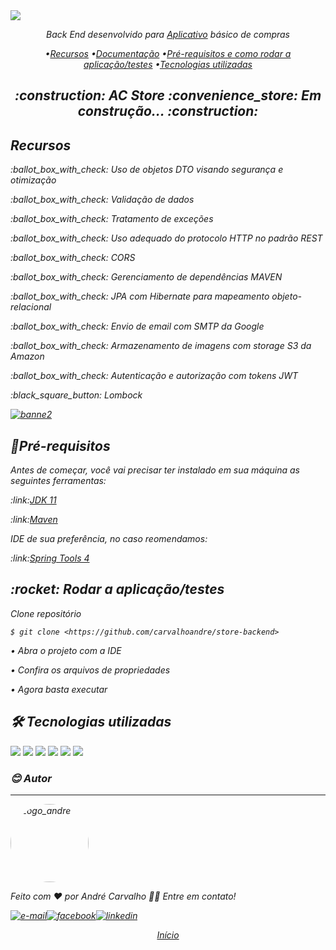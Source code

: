 <img src="https://carvalhoandre.s3-sa-east-1.amazonaws.com/github/banner.png" align="center">
<p align="center"><em>Back End desenvolvido para <a href="https://github.com/carvalhoandre/store-frontend" target="_new" rel="external">Aplicativo</a> básico de compras<em></p>

<p align="center" name="sumario">
 •<a href="#recursos">Recursos</a>
  •<a href="#documentação">Documentação</a>
 •<a href="#requisitos">Pré-requisitos e como rodar a aplicação/testes</a>
 •<a href="#tecnologias">Tecnologias utilizadas</a> 
</p>

<h2 align="center"> :construction:  AC Store :convenience_store:	 Em construção...  :construction:</h2>

<a name="recursos">
  <h2>Recursos</h2>
      <p>:ballot_box_with_check: Uso de objetos DTO visando segurança e otimização</p>
      <p>:ballot_box_with_check: Validação de dados</p>
      <p>:ballot_box_with_check: Tratamento de exceções</p> 
      <p>:ballot_box_with_check: Uso adequado do protocolo HTTP no padrão REST</p> 
      <p>:ballot_box_with_check: CORS</p>
      <p>:ballot_box_with_check: Gerenciamento de dependências MAVEN</p>
      <p>:ballot_box_with_check: JPA com Hibernate para mapeamento objeto-relacional</p> 
      <p>:ballot_box_with_check: Envio de email com SMTP da Google</p>
      <p>:ballot_box_with_check: Armazenamento de imagens com storage S3 da Amazon</p> 
      <p>:ballot_box_with_check: Autenticação e autorização com tokens JWT</p>
      <p>:black_square_button: Lombock</p>
</a>

<a name="documentação" href="https://sad-store.herokuapp.com/swagger-ui.html" target="_new" rel="external"><img src="https://carvalhoandre.s3-sa-east-1.amazonaws.com/github/banner2.png" alt="banne2"></a>

<a name="requisitos">
  <h2>🎲Pré-requisitos</h2>
  <p>Antes de começar, você vai precisar ter instalado em sua máquina as seguintes ferramentas:</p>
  <p>:link:<a href="https://www.oracle.com/br/java/technologies/javase-jdk11-downloads.html" target="_new" rel="external">JDK 11</a></p> 
  <p>:link:<a href="https://maven.apache.org/download.cgi" target="_new" rel="external">Maven</a></p>
  <p>IDE de sua preferência, no caso reomendamos:</p>
  <p>:link:<a href="https://spring.io/tools" target="_new" rel="external">Spring Tools 4</a></p>
  
  <h2>:rocket: Rodar a aplicação/testes</h2>
  <p>Clone repositório</p>

</a>

```
$ git clone <https://github.com/carvalhoandre/store-backend>
```
<p>• Abra o projeto com a IDE</p>
<p>• Confira os arquivos de propriedades</p>
<p>• Agora basta executar</p>

<a name="tecnologias" align="left">
  <h2>🛠 Tecnologias utilizadas</h2>
      <img src="https://img.shields.io/badge/Java-ED8B00?style=for-the-badge&logo=java&logoColor=white">
      <img src="https://img.shields.io/badge/Spring-6DB33F?style=for-the-badge&logo=spring&logoColor=white">
      <img src="https://img.shields.io/badge/MySQL-00000F?style=for-the-badge&logo=mysql&logoColor=white">
      <img src="https://img.shields.io/badge/Heroku-430098?style=for-the-badge&logo=heroku&logoColor=white">
      <img src="https://img.shields.io/badge/Amazon_AWS-232F3E?style=for-the-badge&logo=amazon-aws&logoColor=white">
      <img src="https://img.shields.io/badge/HTML5-E34F26?style=for-the-badge&logo=html5&logoColor=white">
</a> 

### :blush: Autor
---
<img 
    src="https://carvalhoandre.s3-sa-east-1.amazonaws.com/github/perfil.png"
    style="border-radius: 50%" 
    min-width="125"
    max-width="125"
    width="125"
    alt="Logo_andre">
<br />
  
Feito com ❤️ por *André Carvalho* 👋🏽 Entre em contato!

<a href="mailto:andre_carvalho0@live.com?Subject=Olá André" target="_new" rel="external"><img src="https://img.shields.io/badge/Microsoft_Outlook-0078D4?style=for-the-badge&logo=microsoft-outlook&logoColor=white" alt="e-mail"></a><a href="https://www.facebook.com/AndreCarvalho0" target="_new" rel="external"><img src="https://img.shields.io/badge/facebook-%231877F2.svg?&style=for-the-badge&logo=facebook&logoColor=white" alt="facebook"></a><a href="https://www.linkedin.com/in/andr%C3%A9-leite-carvalho-b77721146/" target="_new" rel="external"><img src="https://img.shields.io/badge/linkedin-%230077B5.svg?&style=for-the-badge&logo=linkedin&logoColor=white" alt="linkedin"></a>


<p align="center" name="sumario">
 <a href="#sumario">Início</a>
</p>


#

